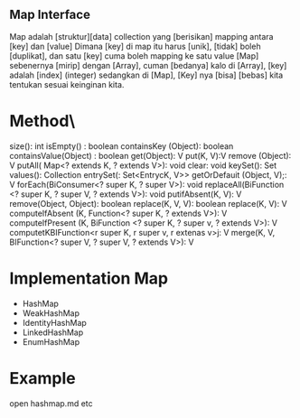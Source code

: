 ## Map Interface
Map adalah [struktur][data] collection yang [berisikan] mapping antara [key] dan [value]
Dimana [key] di map itu harus [unik], [tidak] boleh [duplikat], dan satu [key] cuma boleh mapping ke satu value
[Map] sebenernya [mirip] dengan [Array], cuman [bedanya] kalo di [Array], [key] adalah [index] (integer)
    sedangkan di [Map], [Key] nya [bisa] [bebas] kita tentukan sesuai keinginan kita.

# Method\
size(): int
isEmpty() : boolean
containsKey (Object): boolean
containsValue(Object) : boolean
get(Object): V
put(K, V):V
remove (Object): V
putAll( Map<? extends K, ? extends V>): void
clear: void
keySet(): Set<K>
values(): Collection <V>
entrySet(: Set<EntrycK, V>>
getOrDefauit (Object, V);: V
forEach(BiConsumer<? super K, ? super V>): void
replaceAll(BiFunction <? super K, ? super V, ? extends V>): void
putifAbsent(K, V): V
remove(Object, Object): boolean
replace(K, V, V): boolean
replace(K, V): V
computeIfAbsent (K, Function<? super K, ? extends V>): V
computeIfPresent (K, BiFunction <? super K, ? super v, ? extends V>): V
computetKBIFunction<r super K, r super v, r extenas v>j: V
merge(K, V, BIFunction<? super V, ? super V, ? extends V>): V

# Implementation Map
- HashMap
- WeakHashMap
- IdentityHashMap
- LinkedHashMap
- EnumHashMap

# Example
open hashmap.md etc